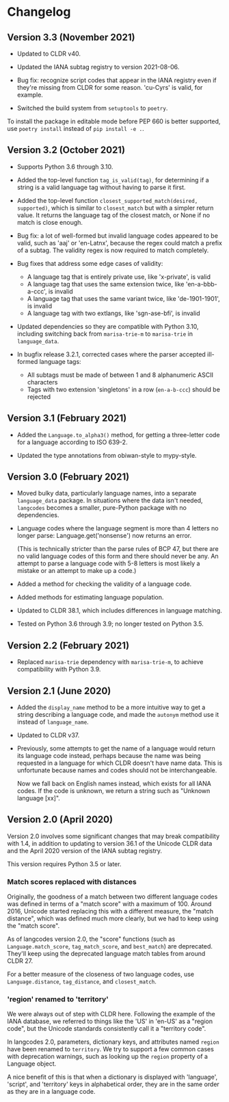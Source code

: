 # Changelog

## Version 3.3 (November 2021)

- Updated to CLDR v40.

- Updated the IANA subtag registry to version 2021-08-06.

- Bug fix: recognize script codes that appear in the IANA registry even if
  they're missing from CLDR for some reason. 'cu-Cyrs' is valid, for example.

- Switched the build system from `setuptools` to `poetry`.

To install the package in editable mode before PEP 660 is better supported, use
`poetry install` instead of `pip install -e .`.

## Version 3.2 (October 2021)

- Supports Python 3.6 through 3.10.

- Added the top-level function `tag_is_valid(tag)`, for determining if a string
  is a valid language tag without having to parse it first.

- Added the top-level function `closest_supported_match(desired, supported)`,
  which is similar to `closest_match` but with a simpler return value. It
  returns the language tag of the closest match, or None if no match is close
  enough.

- Bug fix: a lot of well-formed but invalid language codes appeared to be
  valid, such as 'aaj' or 'en-Latnx', because the regex could match a prefix of
  a subtag. The validity regex is now required to match completely.

- Bug fixes that address some edge cases of validity:

  - A language tag that is entirely private use, like 'x-private', is valid
  - A language tag that uses the same extension twice, like 'en-a-bbb-a-ccc',
    is invalid
  - A language tag that uses the same variant twice, like 'de-1901-1901', is
    invalid
  - A language tag with two extlangs, like 'sgn-ase-bfi', is invalid

- Updated dependencies so they are compatible with Python 3.10, including
  switching back from `marisa-trie-m` to `marisa-trie` in `language_data`.

- In bugfix release 3.2.1, corrected cases where the parser accepted
  ill-formed language tags:

  - All subtags must be made of between 1 and 8 alphanumeric ASCII characters
  - Tags with two extension 'singletons' in a row (`en-a-b-ccc`) should be
    rejected

## Version 3.1 (February 2021)

- Added the `Language.to_alpha3()` method, for getting a three-letter code for a
  language according to ISO 639-2.

- Updated the type annotations from obiwan-style to mypy-style.


## Version 3.0 (February 2021)

- Moved bulky data, particularly language names, into a separate
  `language_data` package. In situations where the data isn't needed,
  `langcodes` becomes a smaller, pure-Python package with no dependencies.

- Language codes where the language segment is more than 4 letters no longer
  parse: Language.get('nonsense') now returns an error.

  (This is technically stricter than the parse rules of BCP 47, but there are
  no valid language codes of this form and there should never be any. An
  attempt to parse a language code with 5-8 letters is most likely a mistake or
  an attempt to make up a code.)

- Added a method for checking the validity of a language code.

- Added methods for estimating language population.

- Updated to CLDR 38.1, which includes differences in language matching.

- Tested on Python 3.6 through 3.9; no longer tested on Python 3.5.


## Version 2.2 (February 2021)

- Replaced `marisa-trie` dependency with `marisa-trie-m`, to achieve
  compatibility with Python 3.9.


## Version 2.1 (June 2020)

- Added the `display_name` method to be a more intuitive way to get a string
  describing a language code, and made the `autonym` method use it instead of
  `language_name`.

- Updated to CLDR v37.

- Previously, some attempts to get the name of a language would return its
  language code instead, perhaps because the name was being requested in a
  language for which CLDR doesn't have name data. This is unfortunate because
  names and codes should not be interchangeable.

  Now we fall back on English names instead, which exists for all IANA codes.
  If the code is unknown, we return a string such as "Unknown language [xx]".


## Version 2.0 (April 2020)

Version 2.0 involves some significant changes that may break compatibility with 1.4,
in addition to updating to version 36.1 of the Unicode CLDR data and the April 2020
version of the IANA subtag registry.

This version requires Python 3.5 or later.

### Match scores replaced with distances

Originally, the goodness of a match between two different language codes was defined
in terms of a "match score" with a maximum of 100. Around 2016, Unicode started
replacing this with a different measure, the "match distance", which was defined
much more clearly, but we had to keep using the "match score".

As of langcodes version 2.0, the "score" functions (such as
`Language.match_score`, `tag_match_score`, and `best_match`) are deprecated.
They'll keep using the deprecated language match tables from around CLDR 27.

For a better measure of the closeness of two language codes, use `Language.distance`,
`tag_distance`, and `closest_match`.

### 'region' renamed to 'territory'

We were always out of step with CLDR here. Following the example of the IANA
database, we referred to things like the 'US' in 'en-US' as a "region code",
but the Unicode standards consistently call it a "territory code".

In langcodes 2.0, parameters, dictionary keys, and attributes named `region`
have been renamed to `territory`.  We try to support a few common cases with
deprecation warnings, such as looking up the `region` property of a Language
object.

A nice benefit of this is that when a dictionary is displayed with 'language',
'script', and 'territory' keys in alphabetical order, they are in the same
order as they are in a language code.
